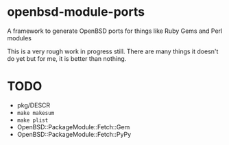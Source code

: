 openbsd-module-ports
====================

A framework to generate OpenBSD ports for things like Ruby Gems and Perl modules

This is a very rough work in progress still.
There are many things it doesn't do yet but for me, it is better than nothing.

TODO
====

* pkg/DESCR
* `make makesum`
* `make plist`
* OpenBSD::PackageModule::Fetch::Gem
* OpenBSD::PackageModule::Fetch::PyPy
